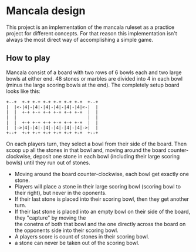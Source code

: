 # Mancala design 
This project is an implementation of the mancala ruleset as a practice project for different concepts.
For that reason this implementation isn't always the most direct way of accomplishing a simple game. 

## How to play
Mancala consist of a board with two rows of 6 bowls each and two large bowls at either end. 48 stones or 
marbles are divided into 4 in each bowl (minus the large scoring bowls at the end). The completely setup 
board looks like this:
```
+--+  +-+ +-+ +-+ +-+ +-+ +-+  +--+  
|  |<-|4|-|4|-|4|-|4|-|4|-|4|<-|  |  
|  |  +-+ +-+ +-+ +-+ +-+ +-+  |  |  
|  |                           |  |
|  |  +-+ +-+ +-+ +-+ +-+ +-+  |  |  
|  |->|4|-|4|-|4|-|4|-|4|-|4|->|  |  
+--+  +-+ +-+ +-+ +-+ +-+ +-+  +--+  
```
On each players turn, they select a bowl from their side of the board. Then scoop up all the stones in that 
bowl and, moving around the board counter-clockwise, deposit one stone in each bowl (including their large 
scoring bowls) until they run out of stones. 

* Moving around the board counter-clockwise, each bowl get exactly one stone.
* Players will place a stone in their large scoring bowl (scoring bowl to their right), but never in the 
  oponents.
* If their last stone is placed into their scoring bowl, then they get another turn. 
* If their last stone is placed into an empty bowl on their side of the board, they "capture" by moving the  
  the conetns of both that bowl and the one directly across the board on the opponents side into their scoring 
  bowl.
* A players score is count of stones in their scoring bowl. 
* a stone can never be taken out of the scoring bowl. 
